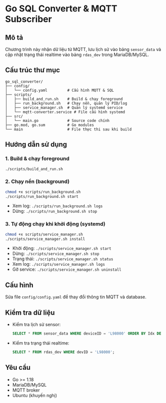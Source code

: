 # Go SQL Converter & MQTT Subscriber

## Mô tả
Chương trình này nhận dữ liệu từ MQTT, lưu lịch sử vào bảng `sensor_data` và cập nhật trạng thái realtime vào bảng `rdas_dev` trong MariaDB/MySQL.

## Cấu trúc thư mục
```
go_sql_converter/
├── config/
│   └── config.yaml         # Cấu hình MQTT & SQL
├── scripts/
│   ├── build_and_run.sh    # Build & chạy foreground
│   ├── run_background.sh   # Chạy nền, quản lý PID/log
│   ├── service_manager.sh  # Quản lý systemd service
│   └── mqtt-converter.service # File cấu hình systemd
├── src/
│   └── main.go             # Source code chính
├── go.mod, go.sum          # Go modules
└── main                    # File thực thi sau khi build
```

## Hướng dẫn sử dụng

### 1. Build & chạy foreground
```bash
./scripts/build_and_run.sh
```

### 2. Chạy nền (background)
```bash
chmod +x scripts/run_background.sh
./scripts/run_background.sh start
```
- Xem log: `./scripts/run_background.sh logs`
- Dừng: `./scripts/run_background.sh stop`

### 3. Tự động chạy khi khởi động (systemd)
```bash
chmod +x scripts/service_manager.sh
./scripts/service_manager.sh install
```
- Khởi động: `./scripts/service_manager.sh start`
- Dừng: `./scripts/service_manager.sh stop`
- Trạng thái: `./scripts/service_manager.sh status`
- Xem log: `./scripts/service_manager.sh logs`
- Gỡ service: `./scripts/service_manager.sh uninstall`

## Cấu hình
Sửa file `config/config.yaml` để thay đổi thông tin MQTT và database.

## Kiểm tra dữ liệu
- Kiểm tra lịch sử sensor:
  ```sql
  SELECT * FROM sensor_data WHERE deviceID = 'L98000' ORDER BY Idx DESC LIMIT 1;
  ```
- Kiểm tra trạng thái realtime:
  ```sql
  SELECT * FROM rdas_dev WHERE devID = 'L98000';
  ```

## Yêu cầu
- Go >= 1.18
- MariaDB/MySQL
- MQTT broker
- Ubuntu (khuyến nghị)

